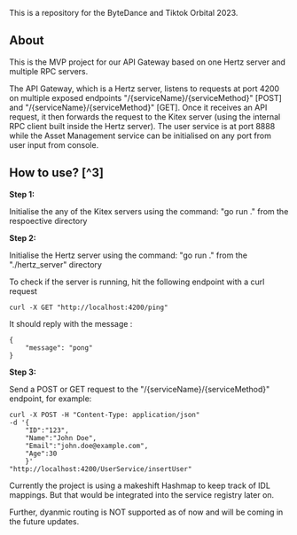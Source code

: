 This is a repository for the ByteDance and Tiktok Orbital 2023.

## About

This is the MVP project for our API Gateway based on one Hertz server and multiple RPC servers.

The API Gateway, which is a Hertz server, listens to requests at port 4200 on multiple exposed endpoints "/{serviceName}/{serviceMethod}" [POST] and "/{serviceName}/{serviceMethod}" [GET]. Once it receives an API request, it then forwards the request to the Kitex server (using the internal RPC client built inside the Hertz server). The user service is at port 8888 while the Asset Management service can be initialised on any port from user input from console.

## How to use? [^3]

**Step 1:**

Initialise the any of the Kitex servers using the command: "go run ." from the respoective directory

**Step 2:**

Initialise the Hertz server using the command: "go run ." from the "./hertz_server" directory

To check if the server is running, hit the following endpoint with a curl request

```
curl -X GET "http://localhost:4200/ping"
```

It should reply with the message :

```
{
    "message": "pong"
}
```

**Step 3:**

Send a POST or GET request to the "/{serviceName}/{serviceMethod}" endpoint, for example:

```
curl -X POST -H "Content-Type: application/json"
-d '{
	"ID":"123",
	"Name":"John Doe",
	"Email":"john.doe@example.com",
	"Age":30
	}'
"http://localhost:4200/UserService/insertUser"
```

Currently the project is using a makeshift Hashmap to keep track of IDL mappings. But that would be integrated into the service registry later on.

Further, dyanmic routing is NOT supported as of now and will be coming in the future updates.
